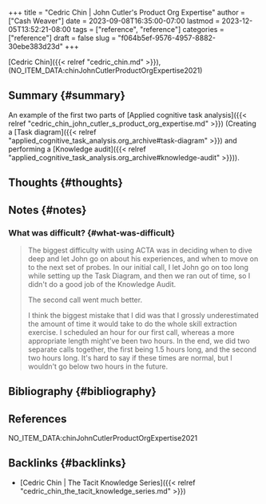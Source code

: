 +++
title = "Cedric Chin | John Cutler's Product Org Expertise"
author = ["Cash Weaver"]
date = 2023-09-08T16:35:00-07:00
lastmod = 2023-12-05T13:52:21-08:00
tags = ["reference", "reference"]
categories = ["reference"]
draft = false
slug = "f064b5ef-9576-4957-8882-30ebe383d23d"
+++

[Cedric Chin]({{< relref "cedric_chin.md" >}}), (NO_ITEM_DATA:chinJohnCutlerProductOrgExpertise2021)


## Summary {#summary}

An example of the first two parts of [Applied cognitive task analysis]({{< relref "cedric_chin_john_cutler_s_product_org_expertise.md" >}}) (Creating a [Task diagram]({{< relref "applied_cognitive_task_analysis.org_archive#task-diagram" >}}) and performing a [Knowledge audit]({{< relref "applied_cognitive_task_analysis.org_archive#knowledge-audit" >}})).


## Thoughts {#thoughts}


## Notes {#notes}


### What was difficult? {#what-was-difficult}

> The biggest difficulty with using ACTA was in deciding when to dive deep and let John go on about his experiences, and when to move on to the next set of probes. In our initial call, I let John go on too long while setting up the Task Diagram, and then we ran out of time, so I didn't do a good job of the Knowledge Audit.
>
> The second call went much better.
>
> I think the biggest mistake that I did was that I grossly underestimated the amount of time it would take to do the whole skill extraction exercise. I scheduled an hour for our first call, whereas a more appropriate length might've been two hours. In the end, we did two separate calls together, the first being 1.5 hours long, and the second two hours long. It's hard to say if these times are normal, but I wouldn't go below two hours in the future.


## Bibliography {#bibliography}

## References

<style>.csl-entry{text-indent: -1.5em; margin-left: 1.5em;}</style><div class="csl-bib-body">
  <div class="csl-entry">NO_ITEM_DATA:chinJohnCutlerProductOrgExpertise2021</div>
</div>


## Backlinks {#backlinks}

-   [Cedric Chin | The Tacit Knowledge Series]({{< relref "cedric_chin_the_tacit_knowledge_series.md" >}})
